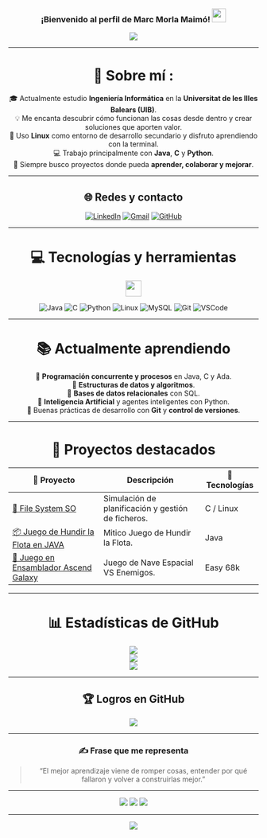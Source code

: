 <h3 align="center">
  ¡Bienvenido al perfil de <strong>Marc Morla Maimó</strong>!
  <img src="https://media.giphy.com/media/hvRJCLFzcasrR4ia7z/giphy.gif" width="28">
</h3>

<p align="center">
  <a href="https://github.com/marcmorlaaa">
    <img src="https://readme-typing-svg.herokuapp.com?color=%2336BCF7&center=true&vCenter=true&lines=Hola%2C+bienvenido+a+mi+perfil+de+GitHub;Soy+Marc+Morla+Maimó;Estudiante+de+Ingeniería+Informática;Apasionado+por+la+IA+y+la+programación;Amante+de+Linux+y+del+café+☕">
  </a>
</p>

---

<div align="center">

# 💫 Sobre mí :
🎓 Actualmente estudio **Ingeniería Informática** en la **Universitat de les Illes Balears (UIB)**.  
💡 Me encanta descubrir cómo funcionan las cosas desde dentro y crear soluciones que aporten valor.  
🐧 Uso **Linux** como entorno de desarrollo secundario y disfruto aprendiendo con la terminal.  
💻 Trabajo principalmente con **Java**, **C** y **Python**.  
🚀 Siempre busco proyectos donde pueda **aprender, colaborar y mejorar**.

---

## 🌐 Redes y contacto

[![LinkedIn](https://img.shields.io/badge/LinkedIn-%230077B5.svg?logo=linkedin&logoColor=white)](https://www.linkedin.com/in/marc-morla-maimó) 
[![Gmail](https://img.shields.io/badge/Correo-D14836?logo=gmail&logoColor=white)](mailto:marcmorlamaimo@gmail.com)
[![GitHub](https://img.shields.io/badge/GitHub-000000?logo=github&logoColor=white)](https://github.com/marcmorlaaa)

---

# 💻 Tecnologías y herramientas
<img src = "https://media2.giphy.com/media/QssGEmpkyEOhBCb7e1/giphy.gif?cid=ecf05e47a0n3gi1bfqntqmob8g9aid1oyj2wr3ds3mg700bl&rid=giphy.gif" width = 32px>  

![Java](https://img.shields.io/badge/Java-%23ED8B00.svg?style=for-the-badge&logo=openjdk&logoColor=white) 
![C](https://img.shields.io/badge/C-00599C.svg?style=for-the-badge&logo=c&logoColor=white) 
![Python](https://img.shields.io/badge/Python-3670A0?style=for-the-badge&logo=python&logoColor=ffdd54) 
![Linux](https://img.shields.io/badge/Linux-FCC624?style=for-the-badge&logo=linux&logoColor=black)
![MySQL](https://img.shields.io/badge/MySQL-005C84?style=for-the-badge&logo=mysql&logoColor=white)
![Git](https://img.shields.io/badge/Git-%23F05033.svg?style=for-the-badge&logo=git&logoColor=white)
![VSCode](https://img.shields.io/badge/VSCode-007ACC.svg?style=for-the-badge&logo=visual-studio-code&logoColor=white)

---

# 📚 Actualmente aprendiendo

🔹 **Programación concurrente y procesos** en Java, C y Ada.  
🔹 **Estructuras de datos y algoritmos**.  
🔹 **Bases de datos relacionales** con SQL.  
🔹 **Inteligencia Artificial** y agentes inteligentes con Python.  
🔹 Buenas prácticas de desarrollo con **Git** y **control de versiones**.

---

# 🧩 Proyectos destacados

| 🚀 Proyecto | Descripción | 🧰 Tecnologías |
|--------------|-------------|----------------|
| [💾 File System SO](https://github.com/marcmorlaaa) | Simulación de planificación y gestión de ficheros. | C / Linux |
| [📦 Juego de Hundir la Flota en JAVA](https://github.com/marcmorlaaa) | Mitico Juego de Hundir la Flota. | Java |
| [🤖 Juego en Ensamblador Ascend Galaxy](https://github.com/marcmorlaaa) | Juego de Nave Espacial VS Enemigos. | Easy 68k |

---

# 📊 Estadísticas de GitHub

![](https://github-readme-stats.vercel.app/api?username=marcmorlaaa&theme=tokyonight&hide_border=false&include_all_commits=true&count_private=true)<br/>
![](https://github-readme-streak-stats.herokuapp.com/?user=marcmorlaaa&theme=tokyonight&hide_border=false)<br/>
![](https://github-readme-stats.vercel.app/api/top-langs/?username=marcmorlaaa&theme=tokyonight&hide_border=false&layout=compact)

---

## 🏆 Logros en GitHub
![](https://github-profile-trophy.vercel.app/?username=marcmorlaaa&theme=tokyonight&no-frame=false&no-bg=false&margin-w=4)

---

### ✍️ Frase que me representa
> “El mejor aprendizaje viene de romper cosas, entender por qué fallaron y volver a construirlas mejor.”

---

![](https://forthebadge.com/images/badges/powered-by-coffee.svg)
![](https://forthebadge.com/images/badges/built-with-love.svg)
![](https://forthebadge.com/images/badges/uses-brains.svg)

---

![](https://komarev.com/ghpvc/?username=marcmorlaaa&label=Visitas+al+perfil&color=blue)

</div>
